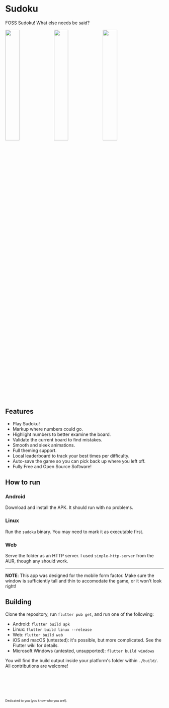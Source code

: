# Sudoku

FOSS Sudoku! What else needs be said?

<p float="left">
<img src="https://user-images.githubusercontent.com/44881120/180610158-ccfbb1ae-0d23-4e18-a52e-e794e0fdbba6.png" width=30%>
<img src="https://user-images.githubusercontent.com/44881120/180610238-0c2b0a4d-308d-4f3a-b693-ada348b8ab67.png" width=30%>
<img src="https://user-images.githubusercontent.com/44881120/180610268-181ce4b1-5e82-4218-a1f0-35e0985b4b10.png" width=30%>
</p>

## Features
- Play Sudoku!
- Markup where numbers could go.
- Highlight numbers to better examine the board.
- Validate the current board to find mistakes.
- Smooth and sleek animations.
- Full theming support.
- Local leaderboard to track your best times per difficulty.
- Auto-save the game so you can pick back up where you left off.
- Fully Free and Open Source Software!

## How to run

### Android
Download and install the APK. It should run with no problems.

### Linux
Run the `sudoku` binary. You may need to mark it as executable first.

### Web
Serve the folder as an HTTP server. I used `simple-http-server` from the AUR, though any should work.

---

**NOTE**: This app was designed for the mobile form factor. Make sure the window is sufficiently tall and thin to accomodate the game, or it won't look right!

## Building
Clone the repository, run `flutter pub get`, and run one of the following:

- Android: `flutter build apk`
- Linux: `flutter build linux --release`
- Web: `flutter build web`
- iOS and macOS (untested): it's possible, but more complicated. See the Flutter wiki for details.
- Microsoft Windows (untested, unsupported): `flutter build windows`

You will find the build output inside your platform's folder within `./build/`. All contributions are welcome!

<br><br>
---
<sub><sup>Dedicated to you (you know who you are!). </sup></sub>
